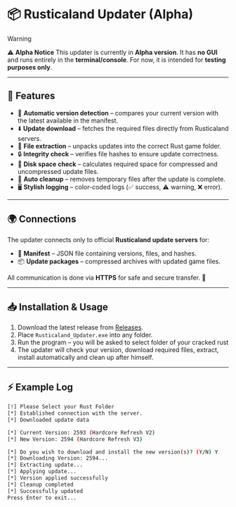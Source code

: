 # 📦 Rusticaland Updater (Alpha)
> [!WARNING]
> ⚠️ **Alpha Notice**
> This updater is currently in **Alpha version**. 
> It has **no GUI** and runs entirely in the **terminal/console**.
> For now, it is intended for **testing purposes only**.
---

## 🚀 Features

- 🔄 **Automatic version detection** – compares your current version with the latest available in the manifest.  
- ⬇️ **Update download** – fetches the required files directly from Rusticaland servers.  
- 📂 **File extraction** – unpacks updates into the correct Rust game folder.  
- 🔒 **Integrity check** – verifies file hashes to ensure update correctness.  
- 💾 **Disk space check** – calculates required space for compressed and uncompressed update files.  
- 🧹 **Auto cleanup** – removes temporary files after the update is complete.  
- 🖥️ **Stylish logging** – color-coded logs (✅ success, ⚠️ warning, ❌ error).  

---

## 🌍 Connections

The updater connects only to official **Rusticaland update servers** for:  

- 📑 **Manifest** – JSON file containing versions, files, and hashes.  
- 📦 **Update packages** – compressed archives with updated game files.  

All communication is done via **HTTPS** for safe and secure transfer. 🔐  

---

## 📥 Installation & Usage

1. Download the latest release from [Releases](https://github.com/Rusticaland-Updater/releases).  
2. Place `Rusticaland_Updater.exe` into any folder.  
3. Run the program – you will be asked to select folder of your cracked rust
4. The updater will check your version, download required files, extract, install automatically and clean up after himself.

---

## ⚡ Example Log

```bash
[!] Please Select your Rust Folder
[*] Established connection with the server.
[*] Downloaded update data

[*] Current Version: 2593 (Hardcore Refresh V2)
[*] New Version: 2594 (Hardcore Refresh V3)

[*] Do you wish to download and install the new version(s)? (Y/N) Y
[*] Downloading Version: 2594...
[*] Extracting update...
[*] Applying update...
[*] Version applied successfully
[*] Cleanup completed
[*] Successfully updated
Press Enter to exit...
